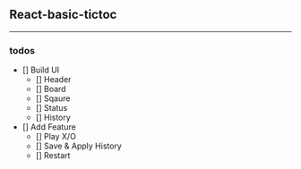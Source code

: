 ## React-basic-tictoc

---

### todos

- [] Build UI
  - [] Header
  - [] Board
  - [] Sqaure
  - [] Status
  - [] History
- [] Add Feature
  - [] Play X/O
  - [] Save & Apply History
  - [] Restart
